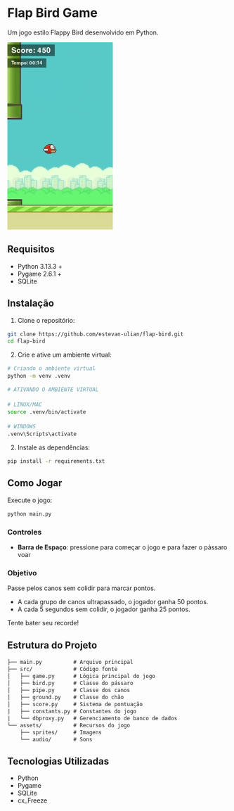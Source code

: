 # Flap Bird Game

Um jogo estilo Flappy Bird desenvolvido em Python.

![Flap Bird Play Demo](demo.gif)

## Requisitos

- Python 3.13.3 +
- Pygame 2.6.1 +
- SQLite

## Instalação

1. Clone o repositório:

```bash
git clone https://github.com/estevan-ulian/flap-bird.git
cd flap-bird
```

2. Crie e ative um ambiente virtual:

```bash
# Criando o ambiente virtual
python -m venv .venv
```

```bash
# ATIVANDO O AMBIENTE VIRTUAL

# LINUX/MAC
source .venv/bin/activate

# WINDOWS
.venv\Scripts\activate
```

2. Instale as dependências:

```bash
pip install -r requirements.txt
```

## Como Jogar

Execute o jogo:

```bash
python main.py
```

### Controles

- **Barra de Espaço**: pressione para começar o jogo e para fazer o pássaro voar

### Objetivo

Passe pelos canos sem colidir para marcar pontos.

- A cada grupo de canos ultrapassado, o jogador ganha 50 pontos.
- A cada 5 segundos sem colidir, o jogador ganha 25 pontos.

Tente bater seu recorde!

## Estrutura do Projeto

```
├── main.py          # Arquivo principal
├── src/             # Código fonte
│   ├── game.py      # Lógica principal do jogo
│   ├── bird.py      # Classe do pássaro
│   ├── pipe.py      # Classe dos canos
│   ├── ground.py    # Classe do chão
│   ├── score.py     # Sistema de pontuação
|   ├── constants.py # Constantes do jogo
|   └── dbproxy.py   # Gerenciamento de banco de dados
└── assets/          # Recursos do jogo
    ├── sprites/     # Imagens
    └── audio/       # Sons
```

## Tecnologias Utilizadas

- Python
- Pygame
- SQLite
- cx_Freeze
